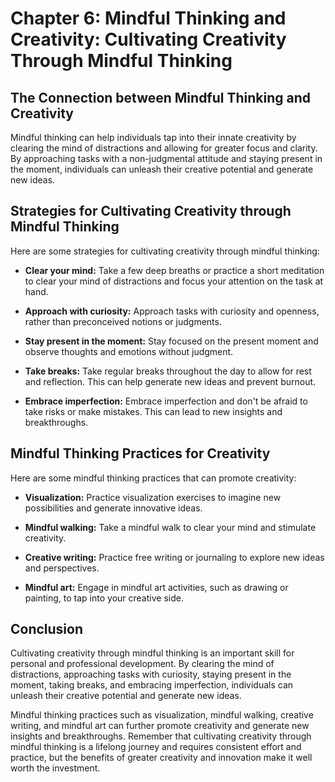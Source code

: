 Chapter 6: Mindful Thinking and Creativity: Cultivating Creativity Through Mindful Thinking
===========================================================================================

The Connection between Mindful Thinking and Creativity
------------------------------------------------------

Mindful thinking can help individuals tap into their innate creativity by clearing the mind of distractions and allowing for greater focus and clarity. By approaching tasks with a non-judgmental attitude and staying present in the moment, individuals can unleash their creative potential and generate new ideas.

Strategies for Cultivating Creativity through Mindful Thinking
--------------------------------------------------------------

Here are some strategies for cultivating creativity through mindful thinking:

* **Clear your mind:** Take a few deep breaths or practice a short meditation to clear your mind of distractions and focus your attention on the task at hand.

* **Approach with curiosity:** Approach tasks with curiosity and openness, rather than preconceived notions or judgments.

* **Stay present in the moment:** Stay focused on the present moment and observe thoughts and emotions without judgment.

* **Take breaks:** Take regular breaks throughout the day to allow for rest and reflection. This can help generate new ideas and prevent burnout.

* **Embrace imperfection:** Embrace imperfection and don't be afraid to take risks or make mistakes. This can lead to new insights and breakthroughs.

Mindful Thinking Practices for Creativity
-----------------------------------------

Here are some mindful thinking practices that can promote creativity:

* **Visualization:** Practice visualization exercises to imagine new possibilities and generate innovative ideas.

* **Mindful walking:** Take a mindful walk to clear your mind and stimulate creativity.

* **Creative writing:** Practice free writing or journaling to explore new ideas and perspectives.

* **Mindful art:** Engage in mindful art activities, such as drawing or painting, to tap into your creative side.

Conclusion
----------

Cultivating creativity through mindful thinking is an important skill for personal and professional development. By clearing the mind of distractions, approaching tasks with curiosity, staying present in the moment, taking breaks, and embracing imperfection, individuals can unleash their creative potential and generate new ideas.

Mindful thinking practices such as visualization, mindful walking, creative writing, and mindful art can further promote creativity and generate new insights and breakthroughs. Remember that cultivating creativity through mindful thinking is a lifelong journey and requires consistent effort and practice, but the benefits of greater creativity and innovation make it well worth the investment.
